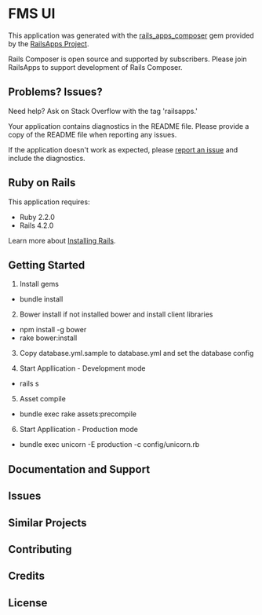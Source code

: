 FMS UI
================

This application was generated with the [rails_apps_composer](https://github.com/RailsApps/rails_apps_composer) gem
provided by the [RailsApps Project](http://railsapps.github.io/).

Rails Composer is open source and supported by subscribers. Please join RailsApps to support development of Rails Composer.

Problems? Issues?
-----------

Need help? Ask on Stack Overflow with the tag 'railsapps.'

Your application contains diagnostics in the README file. Please provide a copy of the README file when reporting any issues.

If the application doesn't work as expected, please [report an issue](https://github.com/RailsApps/rails_apps_composer/issues)
and include the diagnostics.

Ruby on Rails
-------------

This application requires:

- Ruby 2.2.0
- Rails 4.2.0

Learn more about [Installing Rails](http://railsapps.github.io/installing-rails.html).

Getting Started
---------------
1. Install gems 
- bundle install

2. Bower install if not installed bower and install client libraries
- npm install -g bower
- rake bower:install

3. Copy database.yml.sample to database.yml and set the database config

4. Start Appllication - Development mode
- rails s

5. Asset compile
- bundle exec rake assets:precompile

6. Start Appllication - Production mode
- bundle exec unicorn -E production -c config/unicorn.rb

Documentation and Support
-------------------------

Issues
-------------

Similar Projects
----------------

Contributing
------------

Credits
-------

License
-------
